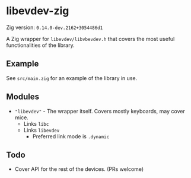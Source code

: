 # libevdev-zig

Zig version: `0.14.0-dev.2162+3054486d1`

A Zig wrapper for `libevdev/libvbevdev.h` that covers the most useful functionalities of the library.

## Example

See `src/main.zig` for an example of the library in use.

## Modules

* `"libevdev"` - The wrapper itself. Covers mostly keyboards, may cover mice.
  - Links `libc`
  - Links `libevdev`
    - Preferred link mode is `.dynamic`

## Todo

* Cover API for the rest of the devices. (PRs welcome)
